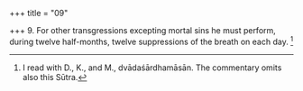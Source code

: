 +++
title = "09"

+++
9. For other transgressions excepting mortal sins he must perform, during twelve half-months, twelve suppressions of the breath on each day. [^6] 


[^6]:  I read with D., K., and M., dvādaśārdhamāsān. The commentary omits also this Sūtra.
